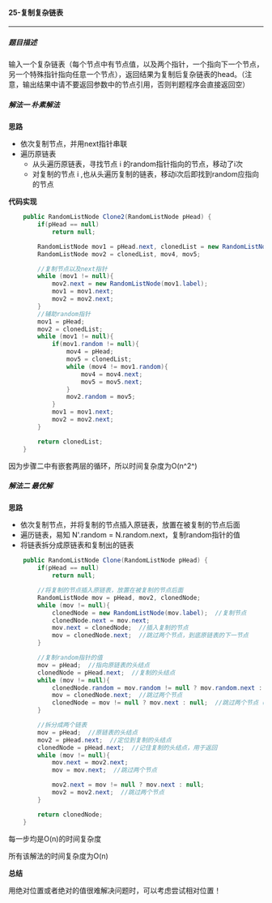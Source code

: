 #### 25-复制复杂链表

***



##### 题目描述

输入一个复杂链表（每个节点中有节点值，以及两个指针，一个指向下一个节点，另一个特殊指针指向任意一个节点），返回结果为复制后复杂链表的head。（注意，输出结果中请不要返回参数中的节点引用，否则判题程序会直接返回空）



##### 解法一 朴素解法

**思路**

* 依次复制节点，并用next指针串联
* 遍历原链表
  * 从头遍历原链表，寻找节点 i 的random指针指向的节点，移动了i次
  * 对复制的节点 i ,也从头遍历复制的链表，移动i次后即找到random应指向的节点

**代码实现**

```java
	public RandomListNode Clone2(RandomListNode pHead) {
        if(pHead == null)
            return null;

        RandomListNode mov1 = pHead.next, clonedList = new RandomListNode(pHead.label);
        RandomListNode mov2 = clonedList, mov4, mov5;

        //复制节点以及next指针
        while (mov1 != null){
            mov2.next = new RandomListNode(mov1.label);
            mov1 = mov1.next;
            mov2 = mov2.next;
        }
        //辅助random指针
        mov1 = pHead;
        mov2 = clonedList;
        while (mov1 != null){
            if(mov1.random != null){
                mov4 = pHead;
                mov5 = clonedList;
                while (mov4 != mov1.random){
                    mov4 = mov4.next;
                    mov5 = mov5.next;
                }
                mov2.random = mov5;
            }
            mov1 = mov1.next;
            mov2 = mov2.next;
        }

        return clonedList;
    }
```

因为步骤二中有嵌套两层的循环，所以时间复杂度为O(n^2^)



##### 解法二 最优解

**思路**

* 依次复制节点，并将复制的节点插入原链表，放置在被复制的节点后面
* 遍历链表，易知 N'.random = N.random.next，复制random指针的值
* 将链表拆分成原链表和复制出的链表



```java
    public RandomListNode Clone(RandomListNode pHead) {
        if(pHead == null)
            return null;

        //将复制的节点插入原链表，放置在被复制的节点后面
        RandomListNode mov = pHead, mov2, clonedNode;
        while (mov != null){
            clonedNode = new RandomListNode(mov.label);  //复制节点
            clonedNode.next = mov.next;
            mov.next = clonedNode;  //插入复制的节点
            mov = clonedNode.next;  //跳过两个节点，到底原链表的下一节点
        }

        //复制random指针的值
        mov = pHead;  //指向原链表的头结点
        clonedNode = pHead.next;  //复制的头结点
        while (mov != null){
            clonedNode.random = mov.random != null ? mov.random.next : null;
            mov = clonedNode.next;  //跳过两个节点
            clonedNode = mov != null ? mov.next : null;  //跳过两个节点（防止mov1为空，要做一下判断）
        }

        //拆分成两个链表
        mov = pHead;  //原链表的头结点
        mov2 = pHead.next;  //定位到复制的头结点
        clonedNode = pHead.next;  //记住复制的头结点，用于返回
        while (mov != null){
            mov.next = mov2.next;
            mov = mov.next;  //跳过两个节点

            mov2.next = mov != null ? mov.next : null;
            mov2 = mov2.next;  //跳过两个节点
        }

        return clonedNode;
    }
```

每一步均是O(n)的时间复杂度

所有该解法的时间复杂度为O(n)



**总结**

用绝对位置或者绝对的值很难解决问题时，可以考虑尝试相对位置！

